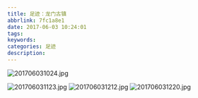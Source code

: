 ```yaml
---
title: 足迹：龙门古镇
abbrlink: 7fc1a8e1
date: 2017-06-03 10:24:01
tags:
keywords:
categories: 足迹
description:
---
```

![201706031024.jpg](https://i.loli.net/2019/04/30/5cc7ad5067ee4.jpg)
<!--more-->
![201706031123.jpg](https://i.loli.net/2019/04/30/5cc7ad6b6f0c1.jpg)
![201706031212.jpg](https://i.loli.net/2019/04/30/5cc7ade9667b6.jpg)
![201706031220.jpg](https://i.loli.net/2019/04/30/5cc7acad3ee65.jpg)